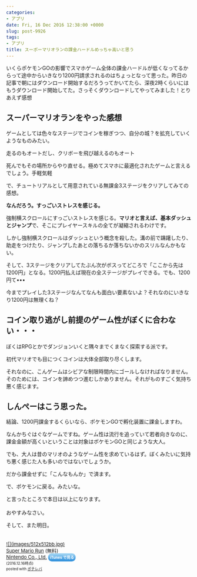 ```yaml
---
categories:
- アプリ
date: Fri, 16 Dec 2016 12:38:00 +0000
slug: post-9926
tags:
- アプリ
title: スーポーマリオランの課金ハードルめっちゃ高いと思う
---
```


いくらポケモンGOの影響でスマホゲーム全体の課金ハードルが低くなってるからって途中からいきなり1200円請求されるのはちょっとなって思った。<!--more-->昨日の記事で朝にはダウンロード開始するだろうってかいてたら、深夜2時くらいにはもうダウンロード開始してた。さっそくダウンロードしてやってみました！とりあえず感想

<h2>スーパーマリオランをやった感想</h2>

ゲームとしては色々なステージでコインを稼ぎつつ、自分の城？を拡充していくようなものみたい。

走るのもオートだし、クリボーを飛び越えるのもオート

死んでもその場所からやり直せる。極めてスマホに最適化されたゲームと言えるでしょう。手軽気軽

で、チュートリアルとして用意されている無課金3ステージをクリアしてみての感想。

<strong>なんだろう。すっごいストレスを感じる。</strong>

強制横スクロールにすっごいストレスを感じる。<strong>マリオと言えば、基本ダッシュとジャンプ</strong>で、そこにプレイヤースキルの全てが凝縮されるわけです。

しかし強制横スクロールはダッシュという概念を殺した。溝の前で躊躇したり、助走をつけたり、ジャンプしたあとの落ちるか落ちないかのスリルなんかもない。

そして、3ステージをクリアしてたぶん次がボスってどころで「ここから先は1200円」となる。1200円払えば現在の全ステージがプレイできる。でも、1200円て•••

今までプレイした3ステージなんてなんも面白い要素ないよ？それなのにいきなり1200円は無理くね？

<h2>コイン取り逃がし前提のゲーム性がぼくに合わない・・・</h2>

ぼくはRPGとかでダンジョンいくと隅々までくまなく探索する派です。

初代マリオでも目につくコインは大体全部取り尽くします。

それなのに、こんゲームはシビアな制限時間内にゴールしなければなりません。そのためには、コインを諦めつつ進むしかありません。それがものすごく気持ち悪く感じます。

<h2>しんぺーはこう思った。</h2>

結論、1200円課金するくらいなら、ポケモンGOで孵化装置に課金しますわ。

なんかちぐはぐなゲームですね。ゲーム性は流行を追っていて若者向きなのに、課金金額が高くいということは対象はポケモンGOと同じような大人。

でも、大人は昔のマリオのようなゲーム性を求めているはず。ぼくみたいに気持ち悪く感じた人も多いのではないでしょうか。

だから課金せずに「こんなもんか」で済ます。

で、ポケモンに戻る。みたいな。


と言ったところで本日は以上になります。<br><br>おやすみなさい。

そして、また明日。


<div class="pochireba" style="text-align:left;font-size:small;padding:20px 0;/zoom: 1;overflow: hidden;"><a href="https://itunes.apple.com/jp/app/super-mario-run/id1145275343?mt=8&uo=4&at=11ld5P" target="_blank" >![](images/512x512bb.jpg)</a><div class="pochi_info" style="text-align:left;/zoom: 1;overflow: hidden;"><div class="pochi_name"><a href="https://itunes.apple.com/jp/app/super-mario-run/id1145275343?mt=8&uo=4&at=11ld5P" target="_blank" >Super Mario Run</a>&nbsp;(無料)</div><div class="pochi_seller"><a href="https://itunes.apple.com/jp/developer/nintendo-co.-ltd./id1062496488?uo=4&at=11ld5P" target="_blank" >Nintendo Co., Ltd.</a>&nbsp;<a href="https://itunes.apple.com/jp/app/super-mario-run/id1145275343?mt=8&uo=4&at=11ld5P" target="_blank" style="width:100px;color:#ffffff;background:#298CDA;font-size:10px;font-weight:bold;text-align:center;display:inline;text-decoration:none;border:0px;padding:5px;border-radius:10px;background:-moz-linear-gradient(rgba(85,182,237,0.5), rgba(41,140,218,1));background:-webkit-gradient(linear, 100% 0%, 100% 100%, from(rgba(85,182,237,0.5)), to(rgba(41,140,218,1)));white-space: nowrap;">iTunes で見る</a></div><div class="pochi_time" style="font-size:x-small;display:inline;">(2016.12.16時点)</div><div class="pochi_post" style="font-size:x-small;">posted with <a href="http://pochireba.com" rel="nofollow" target="_blank">ポチレバ</a></div></div><div class="booklink-footer" style="clear: left"></div></div>